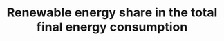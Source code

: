 ---
actual_indicator_available: Renewable energy consumption as a percentage of total
  final energy consumption
actual_indicator_available_description: Calculated from Table 1.3 of the Energy Information
  Administration's Monthly Energy Review
data_non_statistical: false
date_metadata_updated: '2017-09-21'
date_of_national_source_publication: AUGUST 2017
disaggregation_categories: N/A
disaggregation_geography: National
goal_meta_link: http://unstats.un.org/sdgs/files/metadata-compilation/Metadata-Goal-7.pdf
goal_meta_link_page: 10
graph: longitudinal
graph_status_notes: Graphed
graph_title: US renewable energy consumption as a percentage of total final energy
  consumption
graph_type: line
graph_type_description: null
has_metadata: true
indicator: 7.2.1
indicator_name: Renewable energy share in the total final energy consumption
indicator_variable: share_renewabe_totfinal_energycons
layout: indicator
method_of_computation: Total Renewable Energy Consumption (in Quadrillion Btu) divided
  by Total Primary Energy Consumption (in Quadrillion Btu), expressed as a percentage
periodicity: Annual provided, also available monthly
permalink: /7-2-1/
published: true
rationale_interpretation: The target "By 2030, increase substantially the share of
  renewable energy in the global energy mix" impacts all three dimensions of sustainable
  development. Renewable energy technologies represent a major element in strategies
  for greening economies everywhere in the world and for tackling the critical global
  problem of climate change. A number of definitions of renewable energy exist; what
  they have in common is highlighting as renewable all forms of energy that their
  consumption does not deplete their availability in the future. These include solar,
  wind, ocean, hydropower, geothermal resources, and bioenergy (in the case of bioenergy,
  which can be depleted, sources of bioenergy can be replaced within a short to medium-term
  frame). Importantly, this indicator focuses on the amount of renewable energy actually
  consumed rather than the capacity for renewable energy production, which cannot
  always be fully utilized. By focusing on consumption by the end user, it avoids
  the distortions caused by the fact that conventional energy sources are subject
  to significant energy losses along the production chain.
reporting_status: complete
scheduled_update_by_national_source: MARCH 2018
sdg_goal: 7
source_active_1: true
source_agency_staff_email_1: maggie.woodward@eia.gov
source_agency_staff_name_1: Maggie Woodward
source_agency_survey_dataset_1: Energy Information Administration
source_notes_1: null
source_title_1: null
source_url_1: http://www.eia.gov/totalenergy/data/monthly/
target: By 2030, increase substantially the share of renewable energy in the global
  energy mix.
target_id: '7.2'
time_period: 1949-2016 available
title: Renewable energy share in the total final energy consumption
un_custodial_agency: 'UNSD, IEA, IRENA (Partnering Agencies: IRENA, Wold Bank, UN
  Energy)'
un_designated_tier: '1'
unit_of_measure: Quadrillion Btu
variable_description: null
variable_notes: null
variable_unit_label: '%'
---